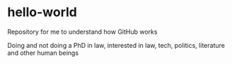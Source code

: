 # hello-world
Repository for me to understand how GitHub works

Doing and not doing a PhD in law, interested in law, tech, politics, literature and other human beings 
